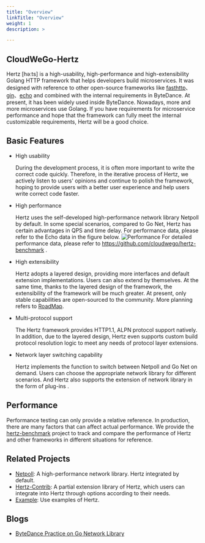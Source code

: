 ```yaml
---
title: "Overview"
linkTitle: "Overview"
weight: 1
description: >

---
```


## CloudWeGo-Hertz
Hertz [həːts] is a high-usability, high-performance and high-extensibility Golang HTTP framework that helps developers build microservices.
It was designed with reference to other open-source frameworks like [fasthttp](https://github.com/valyala/fasthttp)、[gin](https://github.com/gin-gonic/gin)、[echo](https://github.com/labstack/echo) and combined with the internal requirements in ByteDance.
At present, it has been widely used inside ByteDance. Nowadays, more and more microservices use Golang. If you have requirements for microservice performance and hope that the framework can fully meet the internal customizable requirements, Hertz will be a good choice.

## Basic Features
- High usability

  During the development process, it is often more important to write the correct code quickly. Therefore, in the iterative process of Hertz, we actively listen to users' opinions and continue to polish the framework, hoping to provide users with a better user experience and help users write correct code faster.

- High performance

  Hertz uses the self-developed high-performance network library Netpoll by default. In some special scenarios, compared to Go Net, Hertz has certain advantages in QPS and time delay. For performance data, please refer to the Echo data in the figure below.
  ![Performance](/img/docs/hertz_performance.png)
  For detailed performance data, please refer to https://github.com/cloudwego/hertz-benchmark .

- High extensibility

  Hertz adopts a layered design, providing more interfaces and default extension implementations. Users can also extend by themselves. At the same time, thanks to the layered design of the framework, the extensibility of the framework will be much greater. At present, only stable capabilities are open-sourced to the community. More planning refers to [RoadMap](https://github.com/cloudwego/hertz/blob/main/ROADMAP.md).

- Multi-protocol support

  The Hertz framework provides HTTP1.1, ALPN protocol support natively. In addition, due to the layered design, Hertz even supports custom build protocol resolution logic to meet any needs of protocol layer extensions.

- Network layer switching capability

  Hertz implements the function to switch between Netpoll and Go Net on demand. Users can choose the appropriate network library for different scenarios. And Hertz also supports the extension of network library in the form of plug-ins .

## Performance
Performance testing can only provide a relative reference. In production, there are many factors that can affect actual performance.
We provide the [hertz-benchmark](https://github.com/cloudwego/hertz-benchmark) project to track and compare the performance of Hertz and other frameworks in different situations for reference.

## Related Projects
- [Netpoll](https://github.com/cloudwego/netpoll): A high-performance network library. Hertz integrated by default.
- [Hertz-Contrib](https://github.com/hertz-contrib): A partial extension library of Hertz, which users can integrate into Hertz through options according to their needs.
- [Example](https://github.com/cloudwego/hertz-examples): Use examples of Hertz.

## Blogs
- [ByteDance Practice on Go Network Library](https://www.cloudwego.io/blog/2021/10/09/bytedance-practices-on-go-network-library/)
